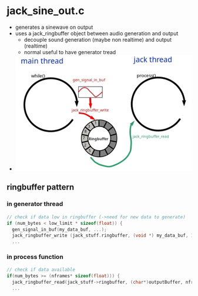 # jack_sine_out.c
- generates a sinewave on output
- uses a jack_ringbuffer object between audio generation and output
  - decouple sound generation (maybe non realtime) and output (realtime)
  - normal useful to have generator tread
- ![Alt text](documentation/images/jack_sine_out.jpg?raw=true "overview over ringbuffer interaction")
## ringbuffer pattern
### in generator thread
```C
// check if data low in ringbuffer (->need for new data to generate)
if (num_bytes < low_limit * sizeof(float)) {
  gen_signal_in_buf(my_data_buf, ...);
  jack_ringbuffer_write (jack_stuff.ringbuffer, (void *) my_data_buf, 1024*sizeof(float));
  ...
```
### in process function
```C
// check if data available
if(num_bytes >= (nframes* sizeof(float))) {
  jack_ringbuffer_read(jack_stuff->ringbuffer, (char*)outputBuffer, nframes * sizeof(float));
  ...
```
